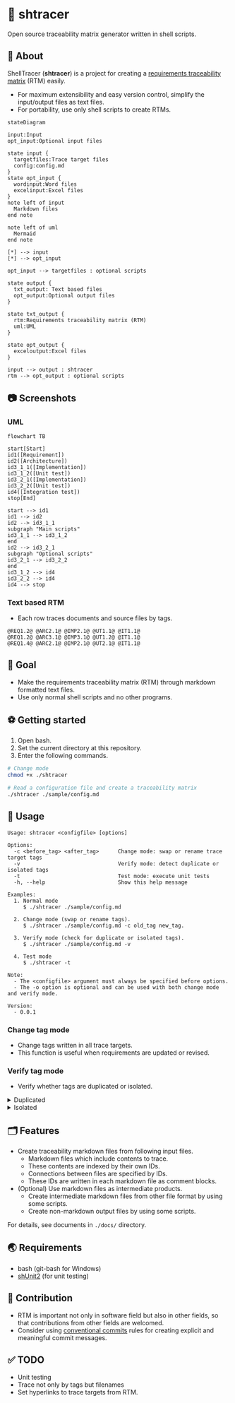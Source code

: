 # 🐚 shtracer

Open source traceability matrix generator written in shell scripts.

## 🚩 About

ShellTracer (**shtracer**) is a project for creating a [requirements traceability matrix](https://en.wikipedia.org/wiki/Traceability_matrix) (RTM) easily.

* For maximum extensibility and easy version control, simplify the input/output files as text files.
* For portability, use only shell scripts to create RTMs.

```mermaid
stateDiagram

input:Input
opt_input:Optional input files

state input {
  targetfiles:Trace target files
  config:config.md
}
state opt_input {
  wordinput:Word files
  excelinput:Excel files
}
note left of input
  Markdown files
end note

note left of uml
  Mermaid
end note

[*] --> input
[*] --> opt_input

opt_input --> targetfiles : optional scripts

state output {
  txt_output: Text based files
  opt_output:Optional output files
}

state txt_output {
  rtm:Requirements traceability matrix (RTM)
  uml:UML
}

state opt_output {
  exceloutput:Excel files
}

input --> output : shtracer
rtm --> opt_output : optional scripts

```

## 📷 Screenshots

### UML

```mermaid
flowchart TB

start[Start]
id1([Requirement])
id2([Architecture])
id3_1_1([Implementation])
id3_1_2([Unit test])
id3_2_1([Implementation])
id3_2_2([Unit test])
id4([Integration test])
stop[End]

start --> id1
id1 --> id2
id2 --> id3_1_1
subgraph "Main scripts"
id3_1_1 --> id3_1_2
end
id2 --> id3_2_1
subgraph "Optional scripts"
id3_2_1 --> id3_2_2
end
id3_1_2 --> id4
id3_2_2 --> id4
id4 --> stop
```

### Text based RTM

* Each row traces documents and source files by tags.

```text
@REQ1.2@ @ARC2.1@ @IMP2.1@ @UT1.1@ @IT1.1@
@REQ1.2@ @ARC3.1@ @IMP3.1@ @UT1.2@ @IT1.1@
@REQ1.4@ @ARC2.1@ @IMP2.1@ @UT2.1@ @IT1.1@
```

## 🥅 Goal

* Make the requirements traceability matrix (RTM) through markdown formatted text files.
* Use only normal shell scripts and no other programs.

## ⚽ Getting started

1. Open bash.
1. Set the current directory at this repository.
1. Enter the following commands.

```bash
# Change mode
chmod +x ./shtracer

# Read a configuration file and create a traceability matrix
./shtracer ./sample/config.md
```

## 🚀 Usage

```text
Usage: shtracer <configfile> [options]

Options:
  -c <before_tag> <after_tag>      Change mode: swap or rename trace target tags
  -v                               Verify mode: detect duplicate or isolated tags
  -t                               Test mode: execute unit tests
  -h, --help                       Show this help message

Examples:
  1. Normal mode
     $ ./shtracer ./sample/config.md

  2. Change mode (swap or rename tags).
     $ ./shtracer ./sample/config.md -c old_tag new_tag.

  3. Verify mode (check for duplicate or isolated tags).
     $ ./shtracer ./sample/config.md -v

  4. Test mode
     $ ./shtracer -t

Note:
  - The <configfile> argument must always be specified before options.
  - The -o option is optional and can be used with both change mode and verify mode.

Version:
  - 0.0.1
```

### Change tag mode

* Change tags written in all trace targets.
* This function is useful when requirements are updated or revised.

### Verify tag mode

* Verify whether tags are duplicated or isolated.

<details>
<summary>Duplicated</summary>

#### Duplicated

```markdown
<!-- in file1 -->
<!-- @TAG1@ -->
## TEST TARGET 1
```

```markdown
<!-- in file2 -->
<!-- @TAG1@ -->
## TEST TARGET 2
```

</details>

<details>
<summary>Isolated</summary>

#### Isolated

```markdown
<!-- in file1 -->
<!-- @TAG1@ -->
## TEST TARGET 1
```

* Except for this, `@TAG1@` never appears in the trace targets.

</details>

## 🗂️ Features

* Create traceability markdown files from following input files.
  * Markdown files which include contents to trace.
  * These contents are indexed by their own IDs.
  * Connections between files are specified by IDs.
  * These IDs are written in each markdown file as comment blocks.
* (Optional) Use markdown files as intermediate products.
  * Create intermediate markdown files from other file format by using some scripts.
  * Create non-markdown output files by using some scripts.

For details, see documents in `./docs/` directory.

## 🌏 Requirements

* bash (git-bash for Windows)
* [shUnit2](https://github.com/kward/shunit2) (for unit testing)

## 📝 Contribution

* RTM is important not only in software field but also in other fields, so that contributions from other fields are welcomed.
* Consider using [conventional commits](https://www.conventionalcommits.org/en/v1.0.0/) rules for creating explicit and meaningful commit messages.

## ✅ TODO

* Unit testing
* Trace not only by tags but filenames
* Set hyperlinks to trace targets from RTM.
